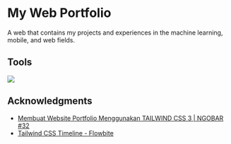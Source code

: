 # My Web Portfolio

A web that contains my projects and experiences in the machine learning, mobile, and web fields.

## Tools
![](https://img.shields.io/badge/CSS-Tailwind-blue?&logo=tailwindcss)

## Acknowledgments
- [Membuat Website Portfolio Menggunakan TAILWIND CSS 3 | NGOBAR #32](https://youtu.be/8Ea4oq8qFtM)
- [Tailwind CSS Timeline - Flowbite](https://flowbite.com/docs/components/timeline/)